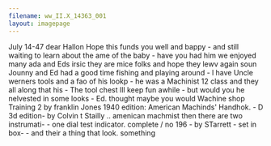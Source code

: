 ```yaml
---
filename: ww_II.X_14363_001
layout: imagepage
---
```


July 14-47
dear Hallon
Hope this funds you well and bappy -
and still waiting to learn about the ame
of the baby - have you had him
we enjoyed many ada and Eds irsic
they are mice folks and hope they lewv again
soun Jounny and Ed had a good time fishing
and playing around -
l have Uncle werners tools and a
fao of his lookp - he was a Machinist 12 class
and they all along that his - The tool chest Ill
keep fun awhile - but would you he nelvested in
some looks - Ed. thought maybe you would
Wachine shop Training 2 by franklin Jones
1940 edition:
American Machinds' Handhok. - D 3d edition-
by Colvin t Stailly ..
amenican machmist
then there are two instrumati- -
one dial test indicator. complete
/
no 196 - by STarrett - set in box- -
and their a thing that look. something

